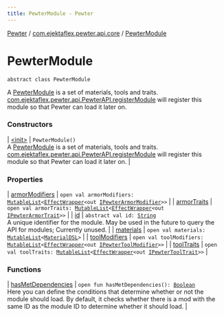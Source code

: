 ```yaml
---
title: PewterModule - Pewter
---
```


[Pewter](../../index.html) / [com.ejektaflex.pewter.api.core](../index.html) / [PewterModule](./index.html)

# PewterModule

`abstract class PewterModule`

A [PewterModule](./index.html) is a set of materials, tools and traits.
[com.ejektaflex.pewter.api.PewterAPI.registerModule](#) will register this
module so that Pewter can load it later on.

### Constructors

| [&lt;init&gt;](-init-.html) | `PewterModule()`<br>A [PewterModule](./index.html) is a set of materials, tools and traits. [com.ejektaflex.pewter.api.PewterAPI.registerModule](#) will register this module so that Pewter can load it later on. |

### Properties

| [armorModifiers](armor-modifiers.html) | `open val armorModifiers: `[`MutableList`](https://kotlinlang.org/api/latest/jvm/stdlib/kotlin.collections/-mutable-list/index.html)`<`[`EffectWrapper`](../-effect-wrapper/index.html)`<out `[`IPewterArmorModifier`](../../com.ejektaflex.pewter.api.core.modifiers/-i-pewter-armor-modifier.html)`>>` |
| [armorTraits](armor-traits.html) | `open val armorTraits: `[`MutableList`](https://kotlinlang.org/api/latest/jvm/stdlib/kotlin.collections/-mutable-list/index.html)`<`[`EffectWrapper`](../-effect-wrapper/index.html)`<out `[`IPewterArmorTrait`](../../com.ejektaflex.pewter.api.core.traits/-i-pewter-armor-trait.html)`>>` |
| [id](id.html) | `abstract val id: `[`String`](https://kotlinlang.org/api/latest/jvm/stdlib/kotlin/-string/index.html)<br>A unique identifier for the module. May be used in the future to query the API for modules; Currently unused. |
| [materials](materials.html) | `open val materials: `[`MutableList`](https://kotlinlang.org/api/latest/jvm/stdlib/kotlin.collections/-mutable-list/index.html)`<`[`MaterialDSL`](../../com.ejektaflex.pewter.api.core.materials/-material-d-s-l/index.html)`>` |
| [toolModifiers](tool-modifiers.html) | `open val toolModifiers: `[`MutableList`](https://kotlinlang.org/api/latest/jvm/stdlib/kotlin.collections/-mutable-list/index.html)`<`[`EffectWrapper`](../-effect-wrapper/index.html)`<out `[`IPewterToolModifier`](../../com.ejektaflex.pewter.api.core.modifiers/-i-pewter-tool-modifier.html)`>>` |
| [toolTraits](tool-traits.html) | `open val toolTraits: `[`MutableList`](https://kotlinlang.org/api/latest/jvm/stdlib/kotlin.collections/-mutable-list/index.html)`<`[`EffectWrapper`](../-effect-wrapper/index.html)`<out `[`IPewterToolTrait`](../../com.ejektaflex.pewter.api.core.traits/-i-pewter-tool-trait.html)`>>` |

### Functions

| [hasMetDependencies](has-met-dependencies.html) | `open fun hasMetDependencies(): `[`Boolean`](https://kotlinlang.org/api/latest/jvm/stdlib/kotlin/-boolean/index.html)<br>Here you can define the conditions that determine whether or not the module should load. By default, it checks whether there is a mod with the same ID as the module ID to determine whether it should load. |

